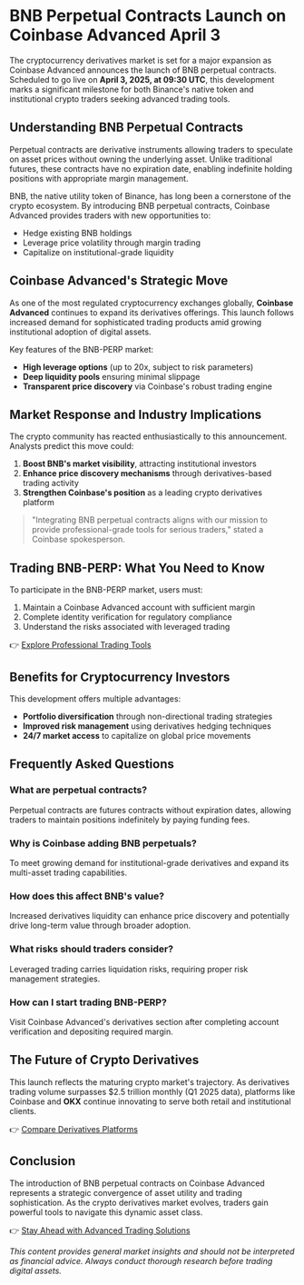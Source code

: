 # BNB Perpetual Contracts Launch on Coinbase Advanced April 3  

The cryptocurrency derivatives market is set for a major expansion as Coinbase Advanced announces the launch of BNB perpetual contracts. Scheduled to go live on **April 3, 2025, at 09:30 UTC**, this development marks a significant milestone for both Binance's native token and institutional crypto traders seeking advanced trading tools.  

## Understanding BNB Perpetual Contracts  

Perpetual contracts are derivative instruments allowing traders to speculate on asset prices without owning the underlying asset. Unlike traditional futures, these contracts have no expiration date, enabling indefinite holding positions with appropriate margin management.  

BNB, the native utility token of Binance, has long been a cornerstone of the crypto ecosystem. By introducing BNB perpetual contracts, Coinbase Advanced provides traders with new opportunities to:  
- Hedge existing BNB holdings  
- Leverage price volatility through margin trading  
- Capitalize on institutional-grade liquidity  

## Coinbase Advanced's Strategic Move  

As one of the most regulated cryptocurrency exchanges globally, **Coinbase Advanced** continues to expand its derivatives offerings. This launch follows increased demand for sophisticated trading products amid growing institutional adoption of digital assets.  

Key features of the BNB-PERP market:  
- **High leverage options** (up to 20x, subject to risk parameters)  
- **Deep liquidity pools** ensuring minimal slippage  
- **Transparent price discovery** via Coinbase's robust trading engine  

## Market Response and Industry Implications  

The crypto community has reacted enthusiastically to this announcement. Analysts predict this move could:  
1. **Boost BNB's market visibility**, attracting institutional investors  
2. **Enhance price discovery mechanisms** through derivatives-based trading activity  
3. **Strengthen Coinbase's position** as a leading crypto derivatives platform  

> "Integrating BNB perpetual contracts aligns with our mission to provide professional-grade tools for serious traders," stated a Coinbase spokesperson.  

## Trading BNB-PERP: What You Need to Know  

To participate in the BNB-PERP market, users must:  
1. Maintain a Coinbase Advanced account with sufficient margin  
2. Complete identity verification for regulatory compliance  
3. Understand the risks associated with leveraged trading  

👉 [Explore Professional Trading Tools](https://bit.ly/okx-bonus)  

## Benefits for Cryptocurrency Investors  

This development offers multiple advantages:  
- **Portfolio diversification** through non-directional trading strategies  
- **Improved risk management** using derivatives hedging techniques  
- **24/7 market access** to capitalize on global price movements  

## Frequently Asked Questions  

### What are perpetual contracts?  
Perpetual contracts are futures contracts without expiration dates, allowing traders to maintain positions indefinitely by paying funding fees.  

### Why is Coinbase adding BNB perpetuals?  
To meet growing demand for institutional-grade derivatives and expand its multi-asset trading capabilities.  

### How does this affect BNB's value?  
Increased derivatives liquidity can enhance price discovery and potentially drive long-term value through broader adoption.  

### What risks should traders consider?  
Leveraged trading carries liquidation risks, requiring proper risk management strategies.  

### How can I start trading BNB-PERP?  
Visit Coinbase Advanced's derivatives section after completing account verification and depositing required margin.  

## The Future of Crypto Derivatives  

This launch reflects the maturing crypto market's trajectory. As derivatives trading volume surpasses $2.5 trillion monthly (Q1 2025 data), platforms like Coinbase and **OKX** continue innovating to serve both retail and institutional clients.  

👉 [Compare Derivatives Platforms](https://bit.ly/okx-bonus)  

## Conclusion  

The introduction of BNB perpetual contracts on Coinbase Advanced represents a strategic convergence of asset utility and trading sophistication. As the crypto derivatives market evolves, traders gain powerful tools to navigate this dynamic asset class.  

👉 [Stay Ahead with Advanced Trading Solutions](https://bit.ly/okx-bonus)  

*This content provides general market insights and should not be interpreted as financial advice. Always conduct thorough research before trading digital assets.*
